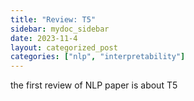 ```yaml
---
title: "Review: T5"
sidebar: mydoc_sidebar
date: 2023-11-4
layout: categorized_post
categories: ["nlp", "interpretability"]
---
```


the first review of NLP paper is about T5
